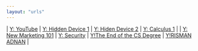 ```yaml
---
layout: "urls"
---
```


| [Y: YouTube](https://www.youtube.com/) | [Y: Hidden Device 1](https://youtu.be/UeAKTjx_eKA) | [Y: Hiden Device 2](https://youtu.be/ioU5G_IuGuw) | [Y: Calculus 1](https://youtu.be/HfACrKJ_Y2w) |
| [Y: New Marketing 101](https://youtu.be/_4Ei1a9ezVI?t=3914) | [Y: Security](https://youtu.be/iNnb94MAJ6g) | [Y!The End of the CS Degree](https://youtu.be/VZFIB4IjcXE) | [Y!RISMAN ADNAN](https://youtu.be/uOacUZOAoiU) |

